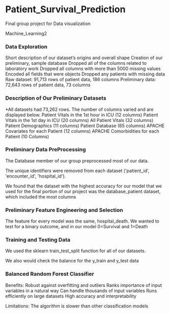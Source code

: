# Patient_Survival_Prediction
Final group project for Data visualization 

Machine_Learning2

### Data Exploration
Short description of our dataset’s origins and overall shape
Creation of our preliminary, sample database
Dropped all of the columns related to laboratory work
Dropped all columns with more than 5000 missing values
Encoded all fields that were objects
Dropped any patients with missing data
Raw dataset: 91,713 rows of patient data, 186 columns
Preliminary data: 72,643 rows of patient data, 73 columns

### Description of Our Preliminary Datasets

*All datasets had 73,262 rows. The number of columns varied and are displayed below.
Patient Vitals in the 1st hour in ICU (12 columns)
Patient Vitals in the 1st day in ICU (20 columns)
All Patient Vitals (32 columns)
Patient Demographics (11 columns)
Patient Database (65 columns)
APACHE Covariates for each Patient (12 columns)
APACHE Comorbidities for each Patient (10 Columns)

### Preliminary Data PreProcessing

The Database member of our group preprocessed most of our data.

The unique identifiers were removed from each dataset ('patient_id', 'encounter_id', 'hospital_id').

We found that the dataset with the highest accuracy for our model that we used for the final portion of our project was the database_patient dataset, which included the most columns

### Preliminary Feature Engineering and Selection

The feature for every model was the same, hospital_death.
We wanted to test for a binary outcome, and in our model 0=Survival and 1=Death

### Training and Testing Data

We used the sklearn train_test_split function for all of our datasets.

We also would check the balance for the y_train and y_test data

### Balanced Random Forest Classifier

Benefits:
Robust against overfitting and outliers
Ranks importance of input variables in a natural way
Can handle thousands of input variables 
Runs efficiently on large datasets
High accuracy and interpretability

Limitations:
The algorithm is slower than other classification models
